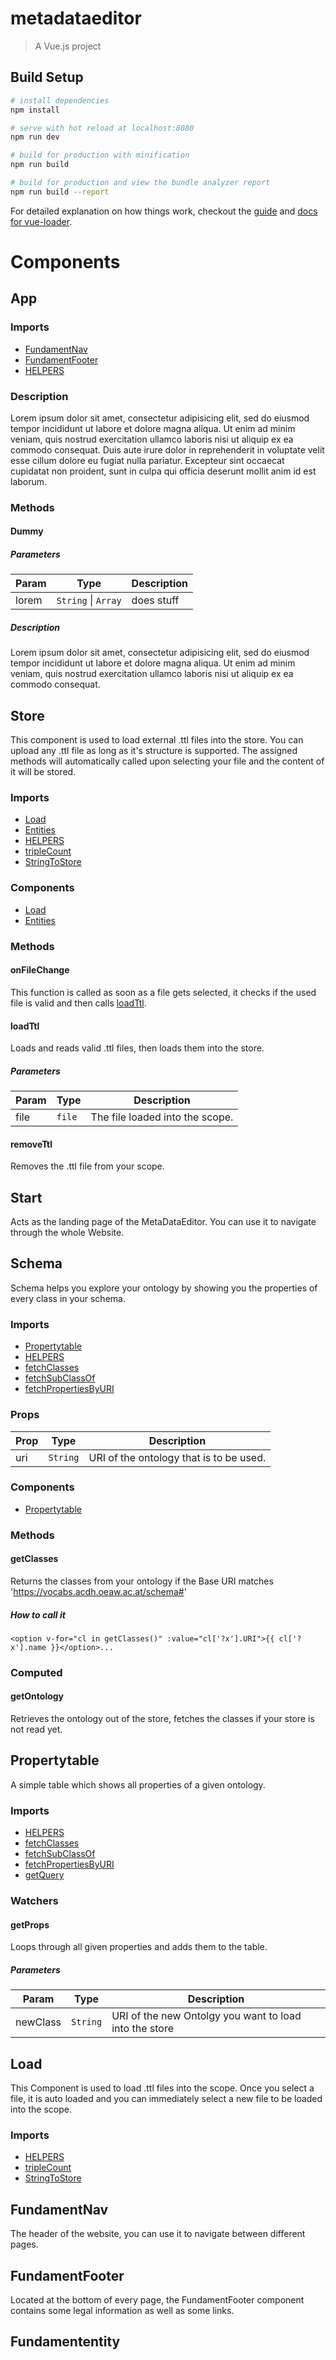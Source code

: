 # metadataeditor

> A Vue.js project

## Build Setup

``` bash
# install dependencies
npm install

# serve with hot reload at localhost:8080
npm run dev

# build for production with minification
npm run build

# build for production and view the bundle analyzer report
npm run build --report
```

For detailed explanation on how things work, checkout the [guide](http://vuejs-templates.github.io/webpack/) and [docs for vue-loader](http://vuejs.github.io/vue-loader).

# Components

## App
### Imports
* [FundamentNav](#fundamentnav)
* [FundamentFooter](#fundamentfooter)
* [HELPERS](#helpers)
### Description
Lorem ipsum dolor sit amet, consectetur adipisicing elit, sed do eiusmod tempor incididunt ut labore et dolore magna aliqua. Ut enim ad minim veniam, quis nostrud exercitation ullamco laboris nisi ut aliquip ex ea commodo consequat. Duis aute irure dolor in reprehenderit in voluptate velit esse cillum dolore eu fugiat nulla pariatur. Excepteur sint occaecat cupidatat non proident, sunt in culpa qui officia deserunt mollit anim id est laborum.
### Methods
#### Dummy
##### Parameters

| Param | Type | Description |
| --- | --- | --- |
| lorem | <code>String</code> &#124; <code>Array</code> | does stuff |

##### Description
Lorem ipsum dolor sit amet, consectetur adipisicing elit, sed do eiusmod tempor incididunt ut labore et dolore magna aliqua. Ut enim ad minim veniam, quis nostrud exercitation ullamco laboris nisi ut aliquip ex ea commodo consequat.

## Store
This component is used to load external .ttl files into the store. You can upload any .ttl file as long as it's structure is supported. The assigned methods will automatically called upon selecting your file and the content of it will be stored.
### Imports
* [Load](#load)
* [Entities](#entities)
* [HELPERS](#helpers)
 * [tripleCount](#tripleCount)
 * [StringToStore](#StringToStore)

### Components
* [Load](#load)
* [Entities](#entities)

### Methods
#### onFileChange
This function is called as soon as a file gets selected, it checks if the used file is valid and then calls [loadTtl](#loadTtl).
#### loadTtl
Loads and reads valid .ttl files, then loads them into the store.
##### Parameters
| Param | Type | Description |
| --- | --- | --- |
| file | <code>file</code> | The file loaded into the scope. |
#### removeTtl
Removes the .ttl file from your scope.

## Start
Acts as the landing page of the MetaDataEditor. You can use it to navigate through the whole Website.

## Schema
Schema helps you explore your ontology by showing you the properties of every class in your schema.
### Imports
* [Propertytable](#Propertytable)
* [HELPERS](#helpers)
 * [fetchClasses](#fetchClasses)
 * [fetchSubClassOf](#fetchSubClassOf)
 * [fetchPropertiesByURI](#fetchPropertiesByURI)

### Props

| Prop | Type | Description |
| --- | --- | --- |
| uri | <code>String</code> | URI of the ontology that is to be used. |

### Components
* [Propertytable](#Propertytable)

### Methods
#### getClasses
Returns the classes from your ontology if the Base URI matches 'https://vocabs.acdh.oeaw.ac.at/schema#'
##### How to call it
``` template
<option v-for="cl in getClasses()" :value="cl['?x'].URI">{{ cl['?x'].name }}</option>...
```
### Computed
#### getOntology
Retrieves the ontology out of the store, fetches the classes if your store is not read yet.
## Propertytable
A simple table which shows all properties of a given ontology.
### Imports
* [HELPERS](#helpers)
 * [fetchClasses](#fetchClasses)
 * [fetchSubClassOf](#fetchSubClassOf)
 * [fetchPropertiesByURI](#fetchPropertiesByURI)
 * [getQuery](#getQuery)

### Watchers
#### getProps
Loops through all given properties and adds them to the table.
##### Parameters
| Param | Type | Description |
| --- | --- | --- |
| newClass | <code>String</code> | URI of the new Ontolgy you want to load into the store |
## Load
This Component is used to load .ttl files into the scope. Once you select a file, it is auto loaded and you can immediately select a new file to be loaded into the scope.
### Imports
* [HELPERS](#helpers)
 * [tripleCount](#tripleCount)
 * [StringToStore](#StringToStore)
## FundamentNav
The header of the website, you can use it to navigate between different pages.
## FundamentFooter
Located at the bottom of every page, the FundamentFooter component contains some legal information as well as some links.
## Fundamententity

